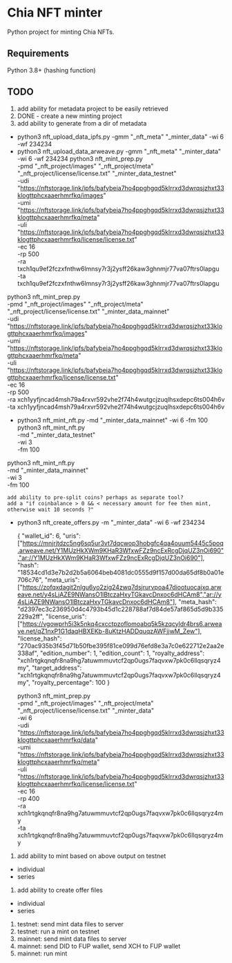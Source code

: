 # Chia NFT minter

Python project for minting Chia NFTs.

## Requirements

Python 3.8+ (hashing function)

## TODO

1. add ability for metadata project to be easily retrieved
1. DONE - create a new minting project
1. add ability to generate from a dir of metadata
 * python3 nft_upload_data_ipfs.py -gmm "_nft_meta" "_minter_data" 
                                   -wi 6
                                   -wf 234234
 * python3 nft_upload_data_arweave.py -gmm "_nft_meta" "_minter_data" 
                                   -wi 6
                                   -wf 234234
  python3 nft_mint_prep.py \
  -pmd "_nft_project/images" "_nft_project/meta" "_nft_project/license/license.txt" "_minter_data_testnet" \
  -udi "https://nftstorage.link/ipfs/bafybeia7ho4ppghgqd5klrrxd3dwrqsjzhxt33klogttphcxaaerhmrfkq/images" \
  -umi "https://nftstorage.link/ipfs/bafybeia7ho4ppghgqd5klrrxd3dwrqsjzhxt33klogttphcxaaerhmrfkq/meta" \
  -uli "https://nftstorage.link/ipfs/bafybeia7ho4ppghgqd5klrrxd3dwrqsjzhxt33klogttphcxaaerhmrfkq/license/license.txt" \
  -ec 16 \
  -rp 500 \
  -ra txch1qu9ef2fczxfnthw6lmnsy7r3j2ysff26kaw3ghnmjr77va07ftrs0lapgu \
  -ta txch1qu9ef2fczxfnthw6lmnsy7r3j2ysff26kaw3ghnmjr77va07ftrs0lapgu

  python3 nft_mint_prep.py \
  -pmd "_nft_project/images" "_nft_project/meta" "_nft_project/license/license.txt" "_minter_data_mainnet" \
  -udi "https://nftstorage.link/ipfs/bafybeia7ho4ppghgqd5klrrxd3dwrqsjzhxt33klogttphcxaaerhmrfkq/images" \
  -umi "https://nftstorage.link/ipfs/bafybeia7ho4ppghgqd5klrrxd3dwrqsjzhxt33klogttphcxaaerhmrfkq/meta" \
  -uli "https://nftstorage.link/ipfs/bafybeia7ho4ppghgqd5klrrxd3dwrqsjzhxt33klogttphcxaaerhmrfkq/license/license.txt" \
  -ec 16 \
  -rp 500 \
  -ra xch1yyfjncad4msh79a4rxvr592vhe2f74h4wutgcjzuqlhsxdepc6ts004h6v \
  -ta xch1yyfjncad4msh79a4rxvr592vhe2f74h4wutgcjzuqlhsxdepc6ts004h6v


 * python3 nft_mint_nft.py -md "_minter_data_mainnet" 
                           -wi 6
                           -fm 100
  python3 nft_mint_nft.py \
  -md "_minter_data_testnet" \
  -wi 3 \
  -fm 100
  
  python3 nft_mint_nft.py \
  -md "_minter_data_mainnet" \
  -wi 3 \
  -fm 100
  
    add ability to pre-split coins? perhaps as separate tool?
    add a "if coinbalance > 0 && < necessary amount for fee then mint, otherwise wait 10 seconds ?"
    
 * python3 nft_create_offers.py -m "_minter_data" 
                                -wi 6
                                -wf 234234
  
    {
        "wallet_id": 6,
        "uris": ["https://mnjrjtdzc5ng6sq5ur3vt7dqcwop3hobgfc4qa4ouum5445c5poq.arweave.net/Y1MUzHkXWm9KHaR3WfxwFZz9ncExRcgDjqUZ3nOi690","ar://Y1MUzHkXWm9KHaR3WfxwFZz9ncExRcgDjqUZ3nOi690"],
        "hash": "18534cd1d3e7b2d2b5a6064beb4081dc0555d9f157d00da65df8b0a01e706c76",
        "meta_uris": ["https://zofqxdagit2nlgu6yo2zig24zwq7dsjrurvpoa47diootuocajxq.arweave.net/y4sLjAZE9NWansO1lBtczaHxyTGkavcDnxoc6dHCAm8","ar://y4sLjAZE9NWansO1lBtczaHxyTGkavcDnxoc6dHCAm8"],
        "meta_hash": "d2397ec3c236950d4c4793b45d1c228788af7d84de57af865d5d9b335229a2ff",
        "license_uris": ["https://vgowprh5i3k5nkq4cxcctpzoflomoabq5k5kzqcyldr4brs6.arweave.net/qZ1nxP1G1daqHBXEKb-8uKtzHADDquqzAWFjjwM_Zew"],
        "license_hash": "270ac935b3f45d71b50fbe395f81ce099d76efd8e3a7c0e622712e2aa2e338af",
        "edition_number": 1,
        "edition_count": 1,
        "royalty_address": "xch1rtgkqnqfr8na9hg7atuwmmuvtcf2qp0ugs7faqvxw7pk0c6llqsqryz4my",
        "target_address": "xch1rtgkqnqfr8na9hg7atuwmmuvtcf2qp0ugs7faqvxw7pk0c6llqsqryz4my",
        "royalty_percentage": 100
    }
    
    python3 nft_mint_prep.py \
    -pmd "_nft_project/images" "_nft_project/meta" "_nft_project/license/license.txt" "_minter_data" \
    -wi 6 \
    -udi "https://nftstorage.link/ipfs/bafybeia7ho4ppghgqd5klrrxd3dwrqsjzhxt33klogttphcxaaerhmrfkq/data" \
    -umi "https://nftstorage.link/ipfs/bafybeia7ho4ppghgqd5klrrxd3dwrqsjzhxt33klogttphcxaaerhmrfkq/meta" \
    -uli "https://nftstorage.link/ipfs/bafybeia7ho4ppghgqd5klrrxd3dwrqsjzhxt33klogttphcxaaerhmrfkq/license/license.txt" \
    -ec 16 \
    -rp 400 \
    -ra xch1rtgkqnqfr8na9hg7atuwmmuvtcf2qp0ugs7faqvxw7pk0c6llqsqryz4my \
    -ta xch1rtgkqnqfr8na9hg7atuwmmuvtcf2qp0ugs7faqvxw7pk0c6llqsqryz4my
    
1. add ability to mint based on above output on testnet
 * individual
 * series
1. add ability to create offer files
 * individual
 * series


1. testnet: send mint data files to server
1. testnet: run a mint on testnet
1. mainnet: send mint data files to server
1. mainnet: send DID to FUP wallet, send XCH to FUP wallet
1. mainnet: run mint